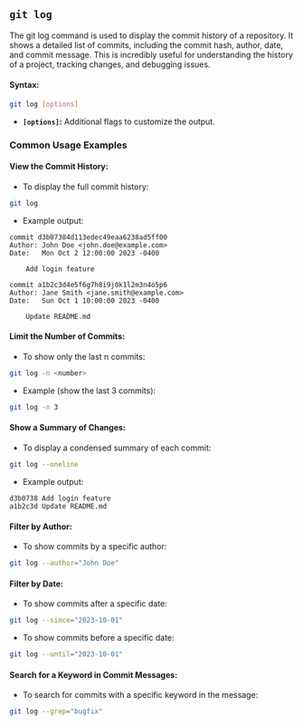 ## `git log`
The git log command is used to display the commit history of a repository. It shows a detailed list of commits, including the commit hash, author, date, and commit message. This is incredibly useful for understanding the history of a project, tracking changes, and debugging issues.
#### Syntax:
```bash
git log [options]
```
- **`[options]`:** Additional flags to customize the output.
### Common Usage Examples
#### View the Commit History:
- To display the full commit history:
```bash
git log
```
- Example output:
```
commit d3b07384d113edec49eaa6238ad5ff00
Author: John Doe <john.doe@example.com>
Date:   Mon Oct 2 12:00:00 2023 -0400

    Add login feature

commit a1b2c3d4e5f6g7h8i9j0k1l2m3n4o5p6
Author: Jane Smith <jane.smith@example.com>
Date:   Sun Oct 1 10:00:00 2023 -0400

    Update README.md
```
#### Limit the Number of Commits:
- To show only the last n commits:
```bash
git log -n <number>
```
- Example (show the last 3 commits):
```bash
git log -n 3
```
#### Show a Summary of Changes:
- To display a condensed summary of each commit:
```bash
git log --oneline
```
- Example output:
```
d3b0738 Add login feature
a1b2c3d Update README.md
```
#### Filter by Author:
- To show commits by a specific author:
```bash
git log --author="John Doe"
```
#### Filter by Date:
- To show commits after a specific date:
```bash
git log --since="2023-10-01"
```
- To show commits before a specific date:
```bash
git log --until="2023-10-01"
```
#### Search for a Keyword in Commit Messages:
- To search for commits with a specific keyword in the message:
```bash
git log --grep="bugfix"
```
